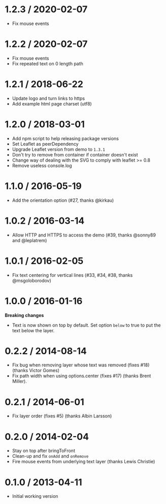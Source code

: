 1.2.3 / 2020-02-07
==================

  * Fix mouse events

1.2.2 / 2020-02-07
==================

  * Fix mouse events
  * Fix repeated text on 0 length path

1.2.1 / 2018-06-22
==================

  * Update logo and turn links to https
  * Add example html page charset (utf8)

1.2.0 / 2018-03-01
==================

  * Add npm script to help releasing package versions
  * Set Leaflet as peerDependency
  * Upgrade Leaflet version from demo to `1.3.1`
  * Don't try to remove from container if container doesn't exist
  * Change way of dealing with the SVG to comply with leaflet >= 0.8
  * Remove useless console.log

1.1.0 / 2016-05-19
==================

  * Add the orientation option (#27, thanks @kirkau)

1.0.2 / 2016-03-14
==================

  * Allow HTTP and HTTPS to access the demo (#39, thanks @sonny89 and @leplatrem)

1.0.1 / 2016-02-05
==================

  * Fix text centering for vertical lines (#33, #34, #38, thanks @msgoloborodov)

1.0.0 / 2016-01-16
==================

**Breaking changes**

  * Text is now shown on top by default. Set option ``below`` to true to put the text below the layer.

0.2.2 / 2014-08-14
==================

  * Fix bug when removing layer whose text was removed (fixes #18) (thanks Victor Gomes)
  * Fix path width when using options.center (fixes #17) (thanks Brent Miller).

0.2.1 / 2014-06-01
==================

  * Fix layer order (fixes #5) (thanks Albin Larsson)

0.2.0 / 2014-02-04
==================

  * Stay on top after bringToFront
  * Clean-up and fix `onAdd` and `onRemove`
  * Fire mouse events from underlying text layer (thanks Lewis Christie)

0.1.0  / 2013-04-11
===================

  * Initial working version
